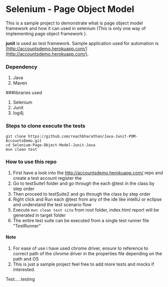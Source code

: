 # Selenium - Page Object Model
This is a sample project to demonstrate what is page object model framework  and how it can used in selenium (This is only one way of implementing page object framework ).

**junit** is used as test framework.
Sample application used for automation is [http://accountsdemo.herokuapp.com/](http://accountsdemo.herokuapp.com/).

### Dependency
1. Java
2. Maven

###libraries used
1. Selenium
2. Junit
3. log4j

### Steps to clone execute the tests
```
git clone https://github.com/reachbharathan/Java-Junit-POM-AccountsDemo.git
cd Selenium-Page-Object-Model-Junit-Java
mvn clean test
```


### How to use this repo
1. First have a look into the http://accountsdemo.herokuapp.com/ repo and create a test account  register the
2. Go to testSuite1 folder and go through the each @test in the class by step order
3. Then proceed to testSuite2 and go through the class by step order
4. Right click and Run each @test from any of the ide like intelliJ or eclipse and understand the test scenario flow
5. Execute `mvn clean test site` from root folder, index.html report will be generated in target folder
6. The entire test suite can be executed from a single test runner file "TestRunner"

#### Note
1. For ease of use i have used chrome driver, ensure to reference to correct path of the chrome driver in the properties file depending on the path and OS
2. This is just a sample project feel free to add more tests and mocks if interested.


Test.....testing








